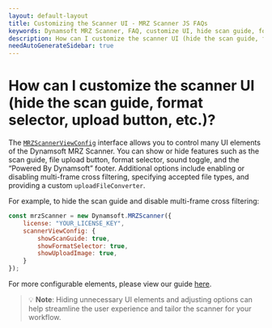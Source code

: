 ```yaml
---
layout: default-layout
title: Customizing the Scanner UI - MRZ Scanner JS FAQs
keywords: Dynamsoft MRZ Scanner, FAQ, customize UI, hide scan guide, format selector, upload button, MRZScannerViewConfig
description: How can I customize the scanner UI (hide the scan guide, format selector, upload button, etc.)? - MRZ Scanner JS FAQs.
needAutoGenerateSidebar: true
---
```


# How can I customize the scanner UI (hide the scan guide, format selector, upload button, etc.)?

The [`MRZScannerViewConfig`](https://www.dynamsoft.com/mrz-scanner/docs/web/api/mrz-scanner.html#mrzscannerviewconfig) interface allows you to control many UI elements of the Dynamsoft MRZ Scanner. You can show or hide features such as the scan guide, file upload button, format selector, sound toggle, and the “Powered By Dynamsoft” footer. Additional options include enabling or disabling multi-frame cross filtering, specifying accepted file types, and providing a custom `uploadFileConverter`.

For example, to hide the scan guide and disable multi-frame cross filtering:

```js
const mrzScanner = new Dynamsoft.MRZScanner({
    license: "YOUR_LICENSE_KEY",
    scannerViewConfig: {
        showScanGuide: true,
        showFormatSelector: true,
        showUploadImage: true,
    }
});
````

For more configurable elements, please view our guide [here](https://www.dynamsoft.com/mrz-scanner/docs/web/guides/mrz-scanner-customization.html#mrzscannerviewconfig-overview).

> 💡 **Note**:
> Hiding unnecessary UI elements and adjusting options can help streamline the user experience and tailor the scanner for your workflow.
